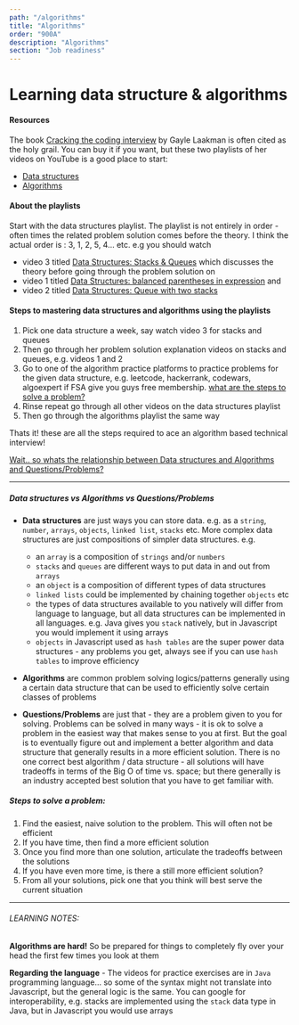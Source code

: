 ```yaml
---
path: "/algorithms"
title: "Algorithms"
order: "900A"
description: "Algorithms"
section: "Job readiness"
---
```


# Learning data structure & algorithms

#### Resources

The book [Cracking the coding interview](https://github.com/alxerg/Books-1/blob/master/Cracking%20the%20Coding%20Interview%2C%206th%20Edition%20189%20Programming%20Questions%20and%20Solutions.pdf) by Gayle Laakman is often cited as the holy grail. You can buy it if you want, but these two playlists of her videos on YouTube is a good place to start:

- [Data structures](https://www.youtube.com/playlist?list=PLI1t_8YX-Apv-UiRlnZwqqrRT8D1RhriX)
- [Algorithms](https://www.youtube.com/playlist?list=PLI1t_8YX-ApvMthLj56t1Rf-Buio5Y8KL)

#### About the playlists

Start with the data structures playlist. The playlist is not entirely in order - often times the related problem solution comes before the theory. I think the actual order is : 3, 1, 2, 5, 4… etc.
e.g you should watch

- video 3 titled [Data Structures: Stacks & Queues](https://www.youtube.com/watch?v=wjI1WNcIntg&list=PLI1t_8YX-Apv-UiRlnZwqqrRT8D1RhriX&index=4&t=40s) which discusses the theory before going through the problem solution on
- video 1 titled [Data Structures: balanced parentheses in expression](https://www.youtube.com/watch?v=IhJGJG-9Dx8&list=PLI1t_8YX-Apv-UiRlnZwqqrRT8D1RhriX&index=2&t=0s) and
- video 2 titled [Data Structures: Queue with two stacks](https://www.youtube.com/watch?v=7ArHz8jPglw&list=PLI1t_8YX-Apv-UiRlnZwqqrRT8D1RhriX&index=2)

#### Steps to mastering data structures and algorithms using the playlists

1. Pick one data structure a week, say watch video 3 for stacks and queues
1. Then go through her problem solution explanation videos on stacks and queues, e.g. videos 1 and 2
1. Go to one of the algorithm practice platforms to practice problems for the given data structure, e.g. leetcode, hackerrank, codewars, algoexpert if FSA give you guys free membership. [what are the steps to solve a problem?](#steps-to-solve-a-problem)
1. Rinse repeat go through all other videos on the data structures playlist
1. Then go through the algorithms playlist the same way

Thats it! these are all the steps required to ace an algorithm based technical interview!

[Wait.. so whats the relationship between Data structures and Algorithms and Questions/Problems?](#data-structures-vs-algorithms-vs-questionsproblems)

---

##### Data structures vs Algorithms vs Questions/Problems

- **Data structures** are just ways you can store data. e.g. as a `string`, `number`, `arrays`, `objects`, `linked list`, `stacks` etc. More complex data structures are just compositions of simpler data structures. e.g.

  - an `array` is a composition of `strings` and/or `numbers`
  - `stacks` and `queues` are different ways to put data in and out from `arrays`
  - an `object` is a composition of different types of data structures
  - `linked lists` could be implemented by chaining together `objects` etc
  - the types of data structures available to you natively will differ from language to language, but all data structures can be implemented in all languages. e.g. Java gives you `stack` natively, but in Javascript you would implement it using arrays
  - `objects` in Javascript used as `hash tables` are the super power data structures - any problems you get, always see if you can use `hash tables` to improve efficiency

- **Algorithms** are common problem solving logics/patterns generally using a certain data structure that can be used to efficiently solve certain classes of problems

- **Questions/Problems** are just that - they are a problem given to you for solving. Problems can be solved in many ways - it is ok to solve a problem in the easiest way that makes sense to you at first. But the goal is to eventually figure out and implement a better algorithm and data structure that generally results in a more efficient solution. There is no one correct best algorithm / data structure - all solutions will have tradeoffs in terms of the Big O of time vs. space; but there generally is an industry accepted best solution that you have to get familiar with.

##### Steps to solve a problem:

1. Find the easiest, naive solution to the problem. This will often not be efficient
1. If you have time, then find a more efficient solution
1. Once you find more than one solution, articulate the tradeoffs between the solutions
1. If you have even more time, is there a still more efficient solution?
1. From all your solutions, pick one that you think will best serve the current situation

---

###### LEARNING NOTES:

**Algorithms are hard!** So be prepared for things to completely fly over your head the first few times you look at them

**Regarding the language** - The videos for practice exercises are in `Java` programming language… so some of the syntax might not translate into Javascript, but the general logic is the same. You can google for interoperability, e.g. stacks are implemented using the `stack` data type in Java, but in Javascript you would use arrays
